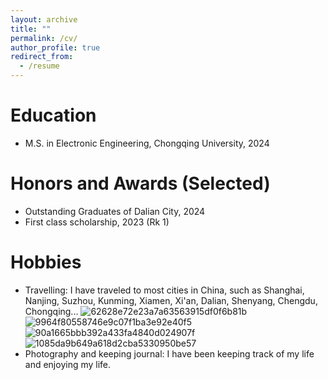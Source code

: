 ```yaml
---
layout: archive
title: ""
permalink: /cv/
author_profile: true
redirect_from:
  - /resume
---
```


Education
======
- M.S. in Electronic Engineering, Chongqing University, 2024

Honors and Awards (Selected)
======
- Outstanding Graduates of Dalian City, 2024
- First class scholarship, 2023 (Rk 1)

Hobbies
======
- Travelling: I have traveled to most cities in China, such as Shanghai, Nanjing, Suzhou, Kunming, Xiamen, Xi'an, Dalian, Shenyang, Chengdu, Chongqing...
![62628e72e23a7a63563915df0f6b81b](https://github.com/user-attachments/assets/470b1af4-2dba-44a8-a5db-d97869c3bff0)
![9964f80558746e9c07f1ba3e92e40f5](https://github.com/user-attachments/assets/76caef1a-2c93-4ea5-917c-39d3e1c4fa6b)
![90a1665bbb392a433fa4840d024907f](https://github.com/user-attachments/assets/d868adc4-cf94-424c-9cec-be436805abb6)
![1085da9b649a618d2cba5330950be57](https://github.com/user-attachments/assets/fbb56059-3ddd-4fab-9837-5edc386b3578)
- Photography and keeping journal: I have been keeping track of my life and enjoying my life.
